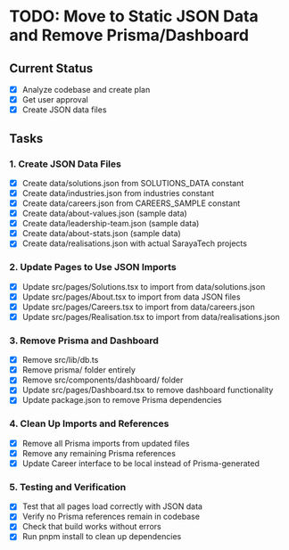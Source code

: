# TODO: Move to Static JSON Data and Remove Prisma/Dashboard

## Current Status

- [x] Analyze codebase and create plan
- [x] Get user approval
- [x] Create JSON data files

## Tasks

### 1. Create JSON Data Files

- [x] Create data/solutions.json from SOLUTIONS_DATA constant
- [x] Create data/industries.json from industries constant
- [x] Create data/careers.json from CAREERS_SAMPLE constant
- [x] Create data/about-values.json (sample data)
- [x] Create data/leadership-team.json (sample data)
- [x] Create data/about-stats.json (sample data)
- [x] Create data/realisations.json with actual SarayaTech projects

### 2. Update Pages to Use JSON Imports

- [x] Update src/pages/Solutions.tsx to import from data/solutions.json
- [x] Update src/pages/About.tsx to import from data JSON files
- [x] Update src/pages/Careers.tsx to import from data/careers.json
- [x] Update src/pages/Realisation.tsx to import from data/realisations.json

### 3. Remove Prisma and Dashboard

- [x] Remove src/lib/db.ts
- [x] Remove prisma/ folder entirely
- [x] Remove src/components/dashboard/ folder
- [x] Update src/pages/Dashboard.tsx to remove dashboard functionality
- [x] Update package.json to remove Prisma dependencies

### 4. Clean Up Imports and References

- [x] Remove all Prisma imports from updated files
- [x] Remove any remaining Prisma references
- [x] Update Career interface to be local instead of Prisma-generated

### 5. Testing and Verification

- [x] Test that all pages load correctly with JSON data
- [x] Verify no Prisma references remain in codebase
- [x] Check that build works without errors
- [x] Run pnpm install to clean up dependencies
